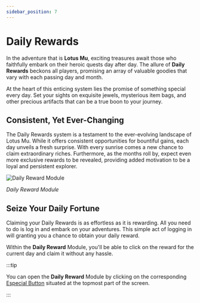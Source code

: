 ```yaml
---
sidebar_position: 7
---
```


# Daily Rewards

In the adventure that is **Lotus Mu**, exciting treasures await those who faithfully embark on their heroic quests day after day. The allure of **Daily Rewards** beckons all players, promising an array of valuable goodies that vary with each passing day and month.

At the heart of this enticing system lies the promise of something special every day. Set your sights on exquisite jewels, mysterious item bags, and other precious artifacts that can be a true boon to your journey.

## Consistent, Yet Ever-Changing

The Daily Rewards system is a testament to the ever-evolving landscape of Lotus Mu. While it offers consistent opportunities for bountiful gains, each day unveils a fresh surprise. With every sunrise comes a new chance to claim extraordinary riches. Furthermore, as the months roll by, expect even more exclusive rewards to be revealed, providing added motivation to be a loyal and persistent explorer.

![Daily Reward Module](/img/client-features/daily-rewards.jpg)

_Daily Reward Module_

## Seize Your Daily Fortune

Claiming your Daily Rewards is as effortless as it is rewarding. All you need to do is log in and embark on your adventures. This simple act of logging in will granting you a chance to obtain your daily reward.

Within the **Daily Reward** Module, you'll be able to click on the reward for the current day and claim it without any hassle.

:::tip

You can open the **Daily Reward** Module by clicking on the corresponding [Especial Button](/client-features/especial-buttons) situated at the topmost part of the screen.

:::
